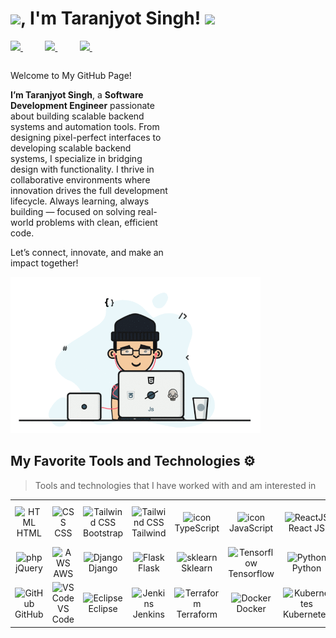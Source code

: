 <h1>
<img src="https://media.giphy.com/media/hvRJCLFzcasrR4ia7z/giphy.gif" width="22px">, I'm Taranjyot Singh! <img src="https://media.giphy.com/media/WUlplcMpOCEmTGBtBW/giphy.gif" width="35">
</h1>
<div align="justify">
<a href="mailto:taranjyotsingh357@gmail.com">
<img src="https://img.shields.io/badge/Gmail-D14836?logo=gmail&logoColor=white)">
</a>
&nbsp;&nbsp;&nbsp;&nbsp;&nbsp;&nbsp;&nbsp;&nbsp;
<a href="https://www.linkedin.com/in/taranjyot-singh/">
<img src="https://custom-icon-badges.demolab.com/badge/LinkedIn-0A66C2?logo=linkedin-white&logoColor=fff">
</a>
&nbsp;&nbsp;&nbsp;&nbsp;&nbsp;&nbsp;&nbsp;&nbsp;
<a href="https://www.instagram.com/taranjyotsingh/">
<img src="https://img.shields.io/badge/Instagram-%23E4405F.svg?logo=Instagram&logoColor=white">
</a>
 &nbsp;&nbsp;&nbsp;&nbsp;&nbsp;&nbsp;&nbsp;&nbsp;
</div>
<p></p>
<span style="display: inline-block; width: 50%;">
  <p align="justify">
Welcome to My GitHub Page!

**I’m Taranjyot Singh**, a **Software Development Engineer** passionate about building scalable backend systems and automation tools. From designing pixel-perfect interfaces to developing scalable backend systems, I specialize in bridging design with functionality. I thrive in collaborative environments where innovation drives the full development lifecycle. Always learning, always building — focused on solving real-world problems with clean, efficient code.

Let’s connect, innovate, and make an impact together!

  </p>
</span>
<img style="display: inline-block; height: 250px; width: 400px;" alt="Mehedi Islam Ripon" src="https://raw.githubusercontent.com/MehedilslamRipon/MehedilslamRipon/main/img/MehediIslamRipon.gif" />

## My Favorite Tools and Technologies ⚙️

> Tools and technologies that I have worked with and am interested in

<table>
  <tr>
    <!-- Core Web Technologies -->
    <td align="center" width="96">
      <img src="https://skillicons.dev/icons?i=html" width="48" height="48" alt="HTML" />
      <br>HTML
    </td>
    <td align="center" width="96">
      <img src="https://skillicons.dev/icons?i=css" width="48" height="48" alt="CSS" />
      <br>CSS
    </td>
     <!-- Styling & Design -->
    <td align="center" width="96">
      <img src="https://skillicons.dev/icons?i=bootstrap" width="48" height="48" alt="Tailwind CSS" />
      <br>Bootstrap
    </td>
    <td align="center" width="96">
      <img src="https://skillicons.dev/icons?i=tailwind" width="48" height="48" alt="Tailwind CSS" />
      <br>Tailwind
    </td>
    <td align="center" width="96">
      <img src="https://techstack-generator.vercel.app/ts-icon.svg" alt="icon" width="65" height="65" />
      <br>TypeScript
    </td>
    <td align="center" width="96">
      <img src="https://techstack-generator.vercel.app/js-icon.svg" alt="icon" width="65" height="65" />
      <br>JavaScript
    </td>
    <!-- Front-End Frameworks -->
    <td align="center" width="96">
        <img src="https://techstack-generator.vercel.app/react-icon.svg" width="55" height="55" alt="ReactJS"/>
      <br>React JS
    </td>
    <!-- Back-End & Full-Stack -->
    <td align="center" width="96">
     <img src="https://skillicons.dev/icons?i=nextjs" width="48" height="48" alt="nextjs" />
      <br>Next JS
    </td>
    <td align="center" width="96">
        <img src="https://techstack-generator.vercel.app/nginx-icon.svg" width="55" height="55" alt="ReactJS"/>
      <br>Node JS
    </td>
  </tr>
  <tr>
    <td align="center"  width="96">
        <img src="https://skillicons.dev/icons?i=jquery" width="48" height="48" alt="php" />
      <br>jQuery
    </td>
    <!--Cloud platforms-->
    <td align="center" width="96">
      <img src="https://skillicons.dev/icons?i=aws" width="48" height="48" alt="AWS" />
      <br>AWS
    </td>
    <!--Python Frameworks-->
    <td align="center"  width="96">
        <img src="https://skillicons.dev/icons?i=django" width="48" height="48" alt="Django" />
      <br>Django
    </td>
    <td align="center"  width="96">
        <img src="https://skillicons.dev/icons?i=flask" width="48" height="48" alt="Flask" />
      <br>Flask
    </td>
    <td align="center"  width="96">
        <img src="https://skillicons.dev/icons?i=sklearn" width="48" height="48" alt="sklearn" />
      <br>Sklearn
    </td>
    <td align="center"  width="96">
        <img src="https://skillicons.dev/icons?i=tensorflow" width="48" height="48" alt="Tensorflow" />
      <br>Tensorflow
    </td>
    <!-- Programming Languages -->
    <td align="center" width="96">
      <img src="https://techstack-generator.vercel.app/python-icon.svg" width="55" height="55" alt="Python" />
      <br>Python
    </td>
    <!-- Databases -->
    <td align="center" width="96">
      <img src="https://techstack-generator.vercel.app/mysql-icon.svg" width="55" height="55" alt="MySQL" />
      <br>MySQL
    </td>
    <td align="center" width="96">
      <img src="https://skillicons.dev/icons?i=firebase" width="48" height="48" alt="Firebase" />
      <br>Firebase
    </td>
    <td align="center" width="96">
      <img src="https://skillicons.dev/icons?i=mongodb" width="48" height="48" alt="MongoDB" />
      <br>MongoDB
    </td>
    <td align="center"  width="96">
        <img src="https://skillicons.dev/icons?i=elasticsearch" width="48" height="48" alt="ElasticSearch" />
      <br>ElasticSearch
    </td>
    <td align="center"  width="96">
        <img src="https://skillicons.dev/icons?i=redis" width="48" height="48" alt="Redis" />
      <br>Redis
    </td>
    <!-- Testing & APIs -->
    <td align="center" width="96">
      <img src="https://skillicons.dev/icons?i=postman" width="48" height="48" alt="Postman" />
      <br>Postman
    </td>
    <!-- Version Control & Tools -->
    <td align="center" width="96">
      <img src="https://skillicons.dev/icons?i=git" width="48" height="48" alt="Git" />
      <br>Git
    </td>
 <tr>
    <td align="center" width="96">
      <img src="https://skillicons.dev/icons?i=github" width="48" height="48" alt="GitHub" />
      <br>GitHub
    </td>
    <!-- IDEs -->
    <td align="center" width="96">
      <img src="https://skillicons.dev/icons?i=vscode" width="48" height="48" alt="VS Code" />
      <br>VS Code
    </td>
    <td align="center"  width="96">
        <img src="https://skillicons.dev/icons?i=eclipse" width="48" height="48" alt="Eclipse" />
      <br>Eclipse
    </td>
    <!--CI/CD tools-->
    <td align="center"  width="96">
        <img src="https://skillicons.dev/icons?i=jenkins" width="48" height="48" alt="Jenkins" />
      <br>Jenkins
    </td>
    <td align="center"  width="96">
        <img src="https://skillicons.dev/icons?i=terraform" width="48" height="48" alt="Terraform" />
      <br>Terraform
    </td>
    <!--Containerization and Orchestration-->
     <td align="center" width="96">
      <img src="https://skillicons.dev/icons?i=docker" width="48" height="48" alt="Docker" />
      <br>Docker
    </td>
     <td align="center" width="96">
      <img src="https://skillicons.dev/icons?i=kubernetes" width="48" height="48" alt="Kubernetes" />
      <br>Kubernetes
    </td>
    <!-- Additional Tools -->
     <td align="center" width="96">
      <img src="https://skillicons.dev/icons?i=bash" width="48" height="48" alt="Bash" />
      <br>Bash
    </td>
    <td align="center"  width="96">
        <img src="https://skillicons.dev/icons?i=nginx" width="48" height="48" alt="Nginx" />
      <br>Nginx
    </td>
    <td align="center" width="96">
      <img src="https://skillicons.dev/icons?i=vite" width="48" height="48" alt="Vite" />
      <br>Vite
    </td>
    <td align="center" width="96">
      <img src="https://skillicons.dev/icons?i=vercel" width="48" height="48" alt="Vercel" />
      <br>Vercel
    </td>
    <td align="center"  width="96">
        <img src="https://skillicons.dev/icons?i=vim" width="48" height="48" alt="Vim" />
      <br>Vim
    </td>
 </tr>
</table>

<!---
masabqurban/masabqurban is a ✨ special ✨ repository because its `README.md` (this file) appears on your GitHub profile.
You can click the Preview link to take a look at your changes.
--->
